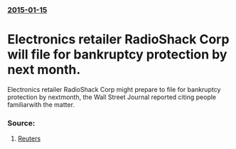 ### [2015-01-15](/news/2015/01/15/index.md)

# Electronics retailer RadioShack Corp will file for bankruptcy protection by next month. 

Electronics retailer RadioShack Corp might prepare to file for bankruptcy protection by nextmonth, the Wall Street Journal reported citing people familiarwith the matter.


### Source:

1. [Reuters](http://www.reuters.com/article/2015/01/15/radioshack-bankruptcy-idUSL3N0UU09D20150115)
